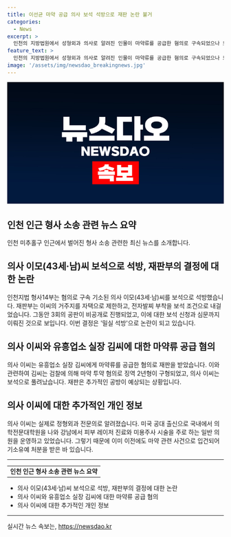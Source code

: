 ```yaml
---
title: 이선균 마약 공급 의사 보석 석방으로 재판 논란 불거
categories:
  - News
excerpt: >
  인천의 지방법원에서 성형외과 의사로 알려진 인물이 마약류를 공급한 혐의로 구속되었으나 보석으로 석방된 사실이 확인됐다. 보석 허가가 비공개로 이뤄졌다는 점이 논란이 되고 있으며, 혐의를 대부분 부인한 채 증거 조사가 끝날 때까지 거주지를 제한하고 전자발찌를 착용하며 보석을 받았다. 이와 관련한 재판은 계속되고 있으며, 이선균을 공갈·협박한 피고인들의 사건에는 세차례 연속으로 증인이 불출석하는 등의 상황이 벌어지고 있다.
feature_text: >
  인천의 지방법원에서 성형외과 의사로 알려진 인물이 마약류를 공급한 혐의로 구속되었으나 보석으로 석방된 사실이 확인됐다. 보석 허가가 비공개로 이뤄졌다는 점이 논란이 되고 있으며, 혐의를 대부분 부인한 채 증거 조사가 끝날 때까지 거주지를 제한하고 전자발찌를 착용하며 보석을 받았다. 이와 관련한 재판은 계속되고 있으며, 이선균을 공갈·협박한 피고인들의 사건에는 세차례 연속으로 증인이 불출석하는 등의 상황이 벌어지고 있다.
image: '/assets/img/newsdao_breakingnews.jpg'
---
```


<p><img src="/assets/img/newsdao_breakingnews.jpg" alt="bookingtag 속보" /></p>

<h2 data-ke-size="size26">인천 인근 형사 소송 관련 뉴스 요약</h2>

<p data-ke-size="size16">인천 미추홀구 인근에서 벌어진 형사 소송 관련한 최신 뉴스를 소개합니다.</p>

<h2>의사 이모(43세·남)씨 보석으로 석방, 재판부의 결정에 대한 논란</h2>

<p data-ke-size="size16">인천지법 형사14부는 혐의로 구속 기소된 의사 이모(43세·남)씨를 보석으로 석방했습니다. 재판부는 이씨의 거주지를 자택으로 제한하고, 전자발찌 부착을 보석 조건으로 내걸었습니다. 그동안 3회의 공판이 비공개로 진행되었고, 이에 대한 보석 신청과 심문까지 이뤄진 것으로 보입니다. 이번 결정은 '밀실 석방'으로 논란이 되고 있습니다.</p>

<h2>의사 이씨와 유흥업소 실장 김씨에 대한 마약류 공급 혐의</h2>

<p data-ke-size="size16">의사 이씨는 유흥업소 실장 김씨에게 마약류를 공급한 혐의로 재판을 받았습니다. 이와 관련하여 김씨는 검찰에 의해 마약 투약 혐의로 징역 2년형이 구형되었고, 의사 이씨는 보석으로 풀려났습니다. 재판은 추가적인 공방이 예상되는 상황입니다.</p>

<h2>의사 이씨에 대한 추가적인 개인 정보</h2>

<p data-ke-size="size16">의사 이씨는 실제로 정형외과 전문의로 알려졌습니다. 미국 공대 출신으로 국내에서 의학전문대학원을 나와 강남에서 피부 레이저 진료와 미용주사 시술을 주로 하는 일반 의원을 운영하고 있었습니다. 그렇기 때문에 이미 이전에도 마약 관련 사건으로 입건되어 기소유예 처분을 받은 바 있습니다.</p>

<hr>

<table>
  <tr>
    <td style="text-align: center; height: 17px;"><b>인천 인근 형사 소송 관련 뉴스 요약</b></td>
  </tr>
</table>

<ul>
  <li>의사 이모(43세·남)씨 보석으로 석방, 재판부의 결정에 대한 논란</li>
  <li>의사 이씨와 유흥업소 실장 김씨에 대한 마약류 공급 혐의</li>
  <li>의사 이씨에 대한 추가적인 개인 정보</li>
</ul>

<hr>
실시간 뉴스 속보는, <a href="https://newsdao.kr" rel="dofollow">https://newsdao.kr</a>


